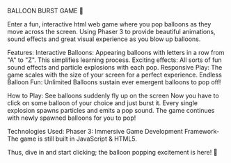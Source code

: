 BALLOON BURST GAME 🎈

Enter a fun, interactive html web game where you pop balloons as they move across the screen. Using Phaser 3 to provide beautiful animations, sound effects and great visual experience as you blow up balloons.

Features:
Interactive Balloons: Appearing balloons with letters in a row from "A" to "Z". This simplifies learning process.
Exciting effects: All sorts of fun sound effects and particle explosions with each pop.
Responsive Play: The game scales with the size of your screen for a perfect experience.
Endless Balloon Fun: Unlimited Balloons sustain ever emergent balloons to pop off!


How to Play:
See balloons suddenly fly up on the screen
Now you have to click on some balloon of your choice and just burst it.
Every single explosion spawns particles and emits a pop sound.
The game continues with newly spawned balloons for you to pop!


Technologies Used:
Phaser 3: Immersive Game Development Framework-
The game is still built in JavaScript & HTML5.


Thus, dive in and start clicking; the balloon popping excitement is here! 🎈
